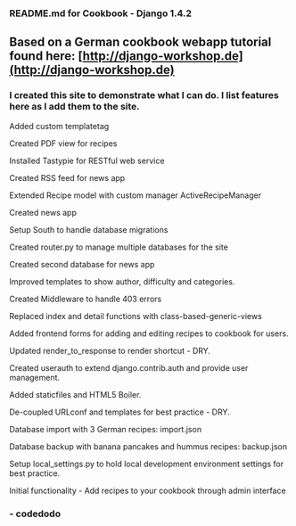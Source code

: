 ### README.md for Cookbook - Django 1.4.2
## Based on a German cookbook webapp tutorial found here: [http://django-workshop.de](http://django-workshop.de)

### I created this site to demonstrate what I can do.  I list features here as I add them to the site.

Added custom templatetag

Created PDF view for recipes

Installed Tastypie for RESTful web service

Created RSS feed for news app

Extended Recipe model with custom manager ActiveRecipeManager

Created news app

Setup South to handle database migrations

Created router.py to manage multiple databases for the site

Created second database for news app

Improved templates to show author, difficulty and categories.

Created Middleware to handle 403 errors

Replaced index and detail functions with class-based-generic-views

Added frontend forms for adding and editing recipes to cookbook for users.

Updated render_to_response to render shortcut - DRY.

Created userauth to extend django.contrib.auth and provide user management.

Added staticfiles and HTML5 Boiler.

De-coupled URLconf and templates for best practice - DRY.

Database import with 3 German recipes: import.json

Database backup with banana pancakes and hummus recipes: backup.json

Setup local_settings.py to hold local development environment settings for best practice.

Initial functionality - Add recipes to your cookbook through admin interface

### - codedodo

